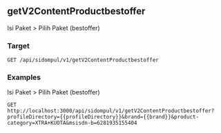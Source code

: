 ## getV2ContentProductbestoffer
Isi Paket &gt; Pilih Paket (bestoffer)

### Target
```
GET /api/sidompul/v1/getV2ContentProductbestoffer
```




### Examples
Isi Paket &gt; Pilih Paket (bestoffer)
```
GET http://localhost:3000/api/sidompul/v1/getV2ContentProductbestoffer?profileDirectory={{profileDirectory}}&brand={{brand}}&product-category=XTRA+KUOTA&msisdn-b=6281935155404
```

